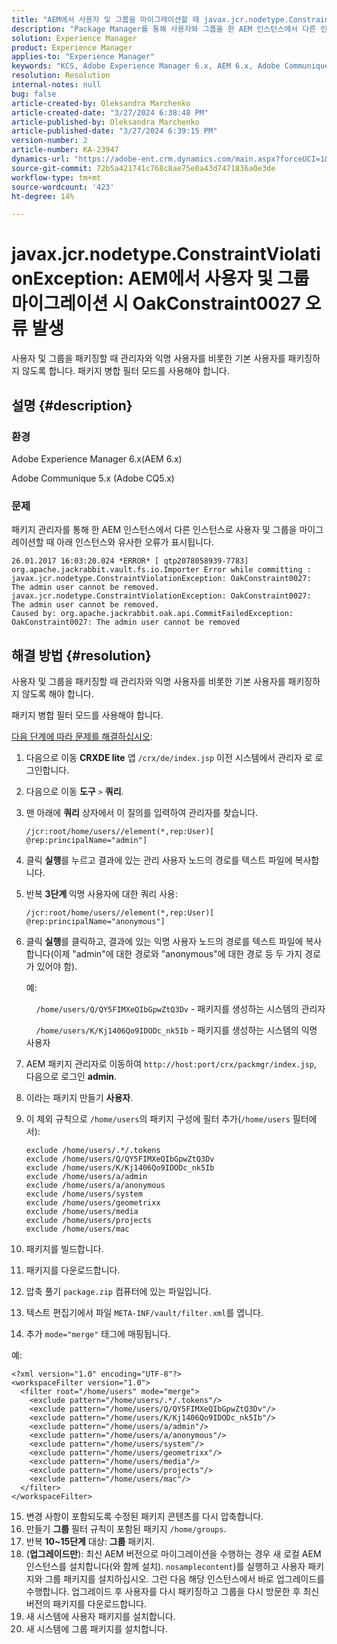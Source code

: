 ```yaml
---
title: "AEM에서 사용자 및 그룹을 마이그레이션할 때 javax.jcr.nodetype.ConstraintViolationException: OakConstraint0027 오류 발생"
description: "Package Manager를 통해 사용자와 그룹을 한 AEM 인스턴스에서 다른 인스턴스로 마이그레이션할 때 발생하는 오류를 해결하는 방법을 알아봅니다."
solution: Experience Manager
product: Experience Manager
applies-to: "Experience Manager"
keywords: "KCS, Adobe Experience Manager 6.x, AEM 6.x, Adobe Communique 5.x, Adobe CQ 5.x, javax.jcr.nodetype.ConstraintViolationException: OakConstraint0027 error, migrate, user, group"
resolution: Resolution
internal-notes: null
bug: false
article-created-by: Oleksandra Marchenko
article-created-date: "3/27/2024 6:38:48 PM"
article-published-by: Oleksandra Marchenko
article-published-date: "3/27/2024 6:39:15 PM"
version-number: 2
article-number: KA-23947
dynamics-url: "https://adobe-ent.crm.dynamics.com/main.aspx?forceUCI=1&pagetype=entityrecord&etn=knowledgearticle&id=83c86e38-69ec-ee11-a203-6045bd045872"
source-git-commit: 72b5a421741c768c8ae75e0a43d7471836a0e3de
workflow-type: tm+mt
source-wordcount: '423'
ht-degree: 14%

---
```


# javax.jcr.nodetype.ConstraintViolationException: AEM에서 사용자 및 그룹 마이그레이션 시 OakConstraint0027 오류 발생


사용자 및 그룹을 패키징할 때 관리자와 익명 사용자를 비롯한 기본 사용자를 패키징하지 않도록 합니다. 패키지 병합 필터 모드를 사용해야 합니다.

## 설명 {#description}


### 환경

Adobe Experience Manager 6.x(AEM 6.x)

Adobe Communique 5.x (Adobe CQ5.x)

### 문제

패키지 관리자를 통해 한 AEM 인스턴스에서 다른 인스턴스로 사용자 및 그룹을 마이그레이션할 때 아래 인스턴스와 유사한 오류가 표시됩니다.


```
26.01.2017 16:03:20.024 *ERROR* [ qtp2078058939-7783]  org.apache.jackrabbit.vault.fs.io.Importer Error while committing : javax.jcr.nodetype.ConstraintViolationException: OakConstraint0027: The admin user cannot be removed.
javax.jcr.nodetype.ConstraintViolationException: OakConstraint0027: The admin user cannot be removed.
Caused by: org.apache.jackrabbit.oak.api.CommitFailedException: OakConstraint0027: The admin user cannot be removed
```



## 해결 방법 {#resolution}


사용자 및 그룹을 패키징할 때 관리자와 익명 사용자를 비롯한 기본 사용자를 패키징하지 않도록 해야 합니다.

패키지 병합 필터 모드를 사용해야 합니다.

<u>다음 단계에 따라 문제를 해결하십시오</u>:

1. 다음으로 이동 <b>CRXDE lite</b> 앱 `/crx/de/index.jsp` 이전 시스템에서 관리자 로 로그인합니다.
2. 다음으로 이동 <b>도구</b> `>`  <b>쿼리</b>.
3. 맨 아래에 <b>쿼리</b> 상자에서 이 질의를 입력하여 관리자를 찾습니다.






   ```
   /jcr:root/home/users//element(*,rep:User)[ @rep:principalName="admin"]
   ```




4. 클릭 <b>실행</b>를 누르고 결과에 있는 관리 사용자 노드의 경로를 텍스트 파일에 복사합니다.
5. 반복 <b>3단계 </b>익명 사용자에 대한 쿼리 사용:






   ```
   /jcr:root/home/users//element(*,rep:User)[ @rep:principalName="anonymous"]
   ```




6. 클릭 <b>실행</b>를 클릭하고, 결과에 있는 익명 사용자 노드의 경로를 텍스트 파일에 복사합니다(이제 &quot;admin&quot;에 대한 경로와 &quot;anonymous&quot;에 대한 경로 등 두 가지 경로가 있어야 함).

   예:

       `/home/users/Q/QY5FIMXeQIbGpwZtQ3Dv` - 패키지를 생성하는 시스템의 관리자

       `/home/users/K/Kj1406Qo9IDODc_nk5Ib` - 패키지를 생성하는 시스템의 익명 사용자


7. AEM 패키지 관리자로 이동하여 `http://host:port/crx/packmgr/index.jsp`, 다음으로 로그인 <b>admin</b>.
8. 이라는 패키지 만들기 <b>사용자</b>.


9. 이 제외 규칙으로 `/home/users`의 패키지 구성에 필터 추가(`/home/users` 필터에서):




   ```
   exclude /home/users/.*/.tokens
   exclude /home/users/Q/QY5FIMXeQIbGpwZtQ3Dv
   exclude /home/users/K/Kj1406Qo9IDODc_nk5Ib
   exclude /home/users/a/admin
   exclude /home/users/a/anonymous
   exclude /home/users/system
   exclude /home/users/geometrixx
   exclude /home/users/media
   exclude /home/users/projects
   exclude /home/users/mac
   ```




10. 패키지를 빌드합니다.
11. 패키지를 다운로드합니다.
12. 압축 풀기 `package.zip` 컴퓨터에 있는 파일입니다.
13. 텍스트 편집기에서 파일 `META-INF/vault/filter.xml`를 엽니다.
14. 추가 `mode="merge"` 태그에 매핑됩니다.

   예:




   ```
   <?xml version="1.0" encoding="UTF-8"?>
   <workspaceFilter version="1.0">
     <filter root="/home/users" mode="merge">
       <exclude pattern="/home/users/.*/.tokens"/>
       <exclude pattern="/home/users/Q/QY5FIMXeQIbGpwZtQ3Dv"/>
       <exclude pattern="/home/users/K/Kj1406Qo9IDODc_nk5Ib"/>
       <exclude pattern="/home/users/a/admin"/>
       <exclude pattern="/home/users/a/anonymous"/>
       <exclude pattern="/home/users/system"/>
       <exclude pattern="/home/users/geometrixx"/>
       <exclude pattern="/home/users/media"/>
       <exclude pattern="/home/users/projects"/>
       <exclude pattern="/home/users/mac"/>
     </filter>
   </workspaceFilter>
   ```




15. 변경 사항이 포함되도록 수정된 패키지 콘텐츠를 다시 압축합니다.
16. 만들기 <b>그룹</b> 필터 규칙이 포함된 패키지 `/home/groups`.
17. 반복 <b>10~15단계</b> 대상: <b>그룹</b> 패키지.
18. (<b>업그레이드만</b>): 최신 AEM 버전으로 마이그레이션을 수행하는 경우 새 로컬 AEM 인스턴스를 설치합니다(와 함께 설치). `nosamplecontent`)를 실행하고 사용자 패키지와 그룹 패키지를 설치하십시오. 그런 다음 해당 인스턴스에서 바로 업그레이드를 수행합니다. 업그레이드 후 사용자를 다시 패키징하고 그룹을 다시 방문한 후 최신 버전의 패키지를 다운로드합니다.
19. 새 시스템에 사용자 패키지를 설치합니다.
20. 새 시스템에 그룹 패키지를 설치합니다.



